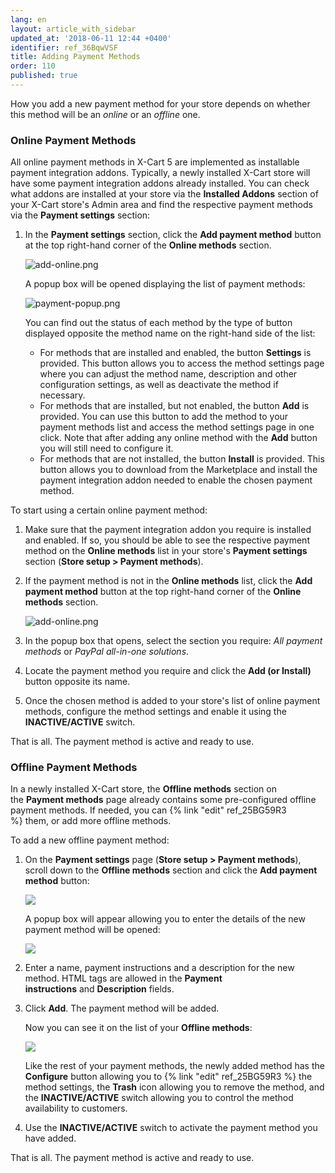 ```yaml
---
lang: en
layout: article_with_sidebar
updated_at: '2018-06-11 12:44 +0400'
identifier: ref_36BqwVSF
title: Adding Payment Methods
order: 110
published: true
---
```

How you add a new payment method for your store depends on whether this method will be an _online_ or an _offline_ one.

### Online Payment Methods

All online payment methods in X-Cart 5 are implemented as installable payment integration addons. Typically, a newly installed X-Cart store will have some payment integration addons already installed. You can check what addons are installed at your store via the **Installed Addons** section of your X-Cart store's Admin area and find the respective payment methods via the **Payment settings** section:

1.  In the **Payment settings** section, click the **Add payment method** button at the top right-hand corner of the **Online methods** section. 

    ![add-online.png]({{site.baseurl}}/attachments/ref_36BqwVSF/add-online.png)

    A popup box will be opened displaying the list of payment methods:

    ![payment-popup.png]({{site.baseurl}}/attachments/ref_36BqwVSF/payment-popup.png)

    You can find out the status of each method by the type of button displayed opposite the method name on the right-hand side of the list:

    *   For methods that are installed and enabled, the button **Settings** is provided. This button allows you to access the method settings page where you can adjust the method name, description and other configuration settings, as well as deactivate the method if necessary.
    *   For methods that are installed, but not enabled, the button **Add** is provided. You can use this button to add the method to your payment methods list and access the method settings page in one click. Note that after adding any online method with the **Add** button you will still need to configure it.
    *   For methods that are not installed, the button **Install** is provided. This button allows you to download from the Marketplace and install the payment integration addon needed to enable the chosen payment method.

To start using a certain online payment method:

1.  Make sure that the payment integration addon you require is installed and enabled. If so, you should be able to see the respective payment method on the **Online methods** list in your store's **Payment settings** section (**Store setup > Payment methods**).
2.  If the payment method is not in the **Online methods** list, click the **Add payment method** button at the top right-hand corner of the **Online methods** section. 
    
    ![add-online.png]({{site.baseurl}}/attachments/ref_36BqwVSF/add-online.png)

3.  In the popup box that opens, select the section you require: _All payment methods_ or _PayPal all-in-one solutions_.
4.  Locate the payment method you require and click the **Add (or Install)** button opposite its name.
5.  Once the chosen method is added to your store's list of online payment methods, configure the method settings and enable it using the **INACTIVE/ACTIVE** switch.

That is all. The payment method is active and ready to use.

### Offline Payment Methods

In a newly installed X-Cart store, the **Offline methods** section on the **Payment methods** page already contains some pre-configured offline payment methods. If needed, you can {% link "edit" ref_25BG59R3 %} them, or add more offline methods.

To add a new offline payment method:

1.  On the **Payment settings** page (**Store setup > Payment methods**), scroll down to the **Offline methods** section and click the **Add payment method** button:

    ![]({{site.baseurl}}/attachments/6389794/xc5_paymentmethods_add_offline_method.png)

    A popup box will appear allowing you to enter the details of the new payment method will be opened:

    ![]({{site.baseurl}}/attachments/6389794/7602387.png)

2.  Enter a name, payment instructions and a description for the new method. HTML tags are allowed in the **Payment instructions** and **Description** fields.

3.  Click **Add**. The payment method will be added.

    Now you can see it on the list of your **Offline methods**:

    ![]({{site.baseurl}}/attachments/6389794/xc5_paymentmethods_add_offline_method3.png)

    Like the rest of your payment methods, the newly added method has the **Configure** button allowing you to {% link "edit" ref_25BG59R3 %} the method settings, the **Trash** icon allowing you to remove the method, and the **INACTIVE/ACTIVE** switch allowing you to control the method availability to customers.

4.  Use the **INACTIVE/ACTIVE** switch to activate the payment method you have added.

That is all. The payment method is active and ready to use.
